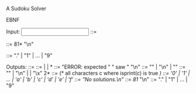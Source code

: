 A Sudoku Solver 

EBNF

Input:
<input> ::= <puzzle> <eof>

<puzzle> ::= 81*<value> "\n"

<value> ::= "." | "1" | ... | "9"

Outputs:
<output> ::= <result> <eof>
<result> ::= <error> | <nosolution> | <puzzle> <puzzle>*
<error> ::= "ERROR: expected " <expected> " saw " <saw> "\n"
<expected> ::= "<value>" | "\\n" | "<eof>"
<saw> ::= "<eof>" | "\\n" | <printable> | "\\x" 2*<hex-digit>
<printable> ::= (* all characters c where isprint(c) is true *)
<hex-digit> ::= '0' | '1' | ... | 'a' | 'b' | 'c' | 'd' | 'e' | 'f'
<nosolution> ::= "No solutions.\n"
<puzzle> ::= 81*<value> "\n"
<value> ::= "." | "1" | ... | "9"
